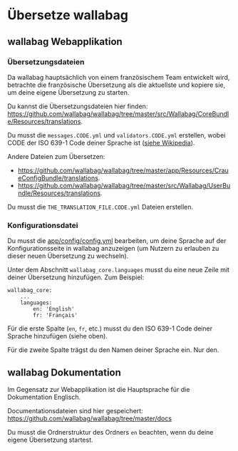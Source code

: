 Übersetze wallabag
==================

wallabag Webapplikation
-----------------------

### Übersetzungsdateien

<div class="admonition note">

Da wallabag hauptsächlich von einem französischem Team entwickelt wird,
betrachte die französische Übersetzung als die aktuellste und kopiere
sie, um deine eigene Übersetzung zu starten.

</div>

Du kannst die Übersetzungsdateien hier finden:
<https://github.com/wallabag/wallabag/tree/master/src/Wallabag/CoreBundle/Resources/translations>.

Du musst die `messages.CODE.yml` und `validators.CODE.yml` erstellen,
wobei CODE der ISO 639-1 Code deiner Sprache ist ([siehe
Wikipedia](https://en.wikipedia.org/wiki/List_of_ISO_639-1_codes)).

Andere Dateien zum Übersetzen:

-   <https://github.com/wallabag/wallabag/tree/master/app/Resources/CraueConfigBundle/translations>.
-   <https://github.com/wallabag/wallabag/tree/master/src/Wallabag/UserBundle/Resources/translations>.

Du musst die `THE_TRANSLATION_FILE.CODE.yml` Dateien erstellen.

### Konfigurationsdatei

Du musst die
[app/config/config.yml](https://github.com/wallabag/wallabag/blob/master/app/config/config.yml)
bearbeiten, um deine Sprache auf der Konfigurationsseite in wallabag
anzuzeigen (um Nutzern zu erlauben zu dieser neuen Übersetzung zu
wechseln).

Unter dem Abschnitt `wallabag_core.languages` musst du eine neue Zeile
mit deiner Übersetzung hinzufügen. Zum Beispiel:

    wallabag_core:
        ...
        languages:
            en: 'English'
            fr: 'Français'

Für die erste Spalte (`en`, `fr`, etc.) musst du den ISO 639-1 Code
deiner Sprache hinzufügen (siehe oben).

Für die zweite Spalte trägst du den Namen deiner Sprache ein. Nur den.

wallabag Dokumentation
----------------------

<div class="admonition note">

Im Gegensatz zur Webapplikation ist die Hauptsprache für die
Dokumentation Englisch.

</div>

Documentationsdateien sind hier gespeichert:
<https://github.com/wallabag/wallabag/tree/master/docs>

Du musst die Ordnerstruktur des Ordners `en` beachten, wenn du deine
eigene Übersetzung startest.
